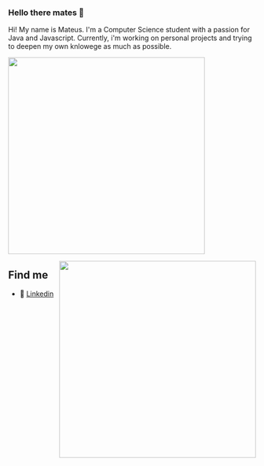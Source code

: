 ### Hello there mates 👋

Hi! My name is Mateus. I'm a Computer Science student with a passion for Java and Javascript. Currently, i'm working on personal projects and trying to deepen my own knlowege as much as possible.  
<p>
 <img width="400px" src="https://github-readme-stats.vercel.app/api?username=mateusp711&theme=default">
</p>

 <p>
  <img width="400px" align="right" src="https://github-readme-stats.vercel.app/api/top-langs/?username=mateusp711&layout=compact&theme=default">
</p>

## Find me

* 🧰 [Linkedin](https://www.linkedin.com/in/mateus-pereira-3381b7232/)
